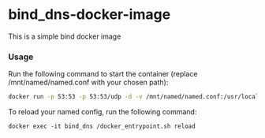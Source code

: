# bind_dns-docker-image

This is a simple bind docker image

### Usage

Run the following command to start the container (replace /mnt/named/named.conf with your chosen path):
```sh
docker run -p 53:53 -p 53:53/udp -d -v /mnt/named/named.conf:/usr/local/named/named.conf --name bind_dns bind_dns maxchen021/bind_dns
```

To reload your named config, run the following command:
```
docker exec -it bind_dns /docker_entrypoint.sh reload
```